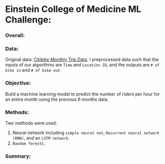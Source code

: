 # Einstein College of Medicine ML Challenge:

### Overall:


### Data:
Original data: [Citibike Monthly Trip Data](https://s3.amazonaws.com/tripdata/index.html).
I preprocessed data such that the inputs of our algorithms are `Time` and `Location ID`, and the outputs are
`# of bike in` and `# of bike out`.


### Objective:
Build a machine learning model to predict the number of riders per hour for an entire month using the previous 6 months data.


### Methods:
Two methods were used:

1) Neural network including `simple neural net`, `Recurrent neural network (RNN)`, and an `LSTM network`.
2) `Random forests`.


### Summary:

